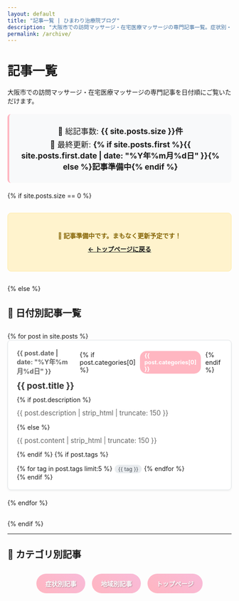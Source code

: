 ```yaml
---
layout: default
title: "記事一覧 | ひまわり治療院ブログ"
description: "大阪市での訪問マッサージ・在宅医療マッサージの専門記事一覧。症状別・地域別の情報を日付順にご覧いただけます。"
permalink: /archive/
---
```


# 記事一覧

大阪市での訪問マッサージ・在宅医療マッサージの専門記事を日付順にご覧いただけます。

<div class="archive-header">
  <p>📝 総記事数: <strong>{{ site.posts.size }}件</strong></p>
  <p>🔄 最終更新: <strong>{% if site.posts.first %}{{ site.posts.first.date | date: "%Y年%m月%d日" }}{% else %}記事準備中{% endif %}</strong></p>
</div>

{% if site.posts.size == 0 %}
<div class="no-articles">
  <p>🌻 記事準備中です。まもなく更新予定です！</p>
  <p><a href="/">← トップページに戻る</a></p>
</div>
{% else %}

## 📅 日付別記事一覧

<div class="archive-list">
{% for post in site.posts %}
  <article class="archive-item">
    <div class="archive-meta">
      <time datetime="{{ post.date | date_to_xmlschema }}">{{ post.date | date: "%Y年%m月%d日" }}</time>
      {% if post.categories[0] %}
        <span class="category">{{ post.categories[0] }}</span>
      {% endif %}
    </div>
    <h3><a href="{{ post.url | relative_url }}">{{ post.title }}</a></h3>
    {% if post.description %}
      <p class="excerpt">{{ post.description | strip_html | truncate: 150 }}</p>
    {% else %}
      <p class="excerpt">{{ post.content | strip_html | truncate: 150 }}</p>
    {% endif %}
    {% if post.tags %}
      <div class="tags">
        {% for tag in post.tags limit:5 %}
          <span class="tag">{{ tag }}</span>
        {% endfor %}
      </div>
    {% endif %}
  </article>
{% endfor %}
</div>

{% endif %}

---

## 📍 カテゴリ別記事

<div class="category-links">
  <a href="/symptoms/" class="category-button">症状別記事</a>
  <a href="/areas/" class="category-button">地域別記事</a>
  <a href="/" class="category-button">トップページ</a>
</div>

<style>
.archive-header {
  background: #f8f9fa;
  border-radius: 8px;
  padding: 20px;
  margin: 20px 0;
  text-align: center;
  border-left: 4px solid #FFB6C1;
}

.archive-header p {
  margin: 5px 0;
  font-size: 1.1rem;
}

.archive-list {
  margin: 30px 0;
}

.archive-item {
  background: #ffffff;
  border: 1px solid #dee2e6;
  border-radius: 8px;
  padding: 20px;
  margin-bottom: 20px;
  transition: all 0.3s ease;
  box-shadow: 0 2px 4px rgba(0,0,0,0.05);
}

.archive-item:hover {
  box-shadow: 0 4px 12px rgba(0,0,0,0.1);
  transform: translateY(-2px);
  border-color: #FFB6C1;
}

.archive-meta {
  display: flex;
  align-items: center;
  gap: 10px;
  margin-bottom: 10px;
  font-size: 0.9rem;
}

.archive-meta time {
  color: #666;
  font-weight: bold;
}

.category {
  background: #FFB6C1;
  color: white;
  padding: 3px 10px;
  border-radius: 15px;
  font-size: 0.8rem;
  font-weight: bold;
}

.archive-item h3 {
  margin: 0 0 10px 0;
  font-size: 1.2rem;
  line-height: 1.4;
}

.archive-item h3 a {
  color: #333;
  text-decoration: none;
  transition: color 0.3s ease;
}

.archive-item h3 a:hover {
  color: #DB7093;
}

.excerpt {
  color: #666;
  font-size: 0.95rem;
  line-height: 1.6;
  margin: 10px 0;
}

.tags {
  display: flex;
  flex-wrap: wrap;
  gap: 5px;
  margin-top: 15px;
}

.tag {
  background: #e9ecef;
  color: #495057;
  padding: 2px 8px;
  border-radius: 12px;
  font-size: 0.75rem;
  transition: all 0.3s ease;
}

.tag:hover {
  background: #FFB6C1;
  color: white;
}

.no-articles {
  background: #fff3cd;
  border: 1px solid #ffeaa7;
  border-radius: 8px;
  padding: 30px;
  text-align: center;
  margin: 30px 0;
}

.no-articles p {
  margin: 10px 0;
  color: #856404;
  font-weight: bold;
}

.category-links {
  display: flex;
  justify-content: center;
  gap: 15px;
  margin: 30px 0;
  flex-wrap: wrap;
}

.category-button {
  display: inline-block;
  background: linear-gradient(45deg, #FFB6C1, #F8BBD9);
  color: white;
  padding: 12px 20px;
  border-radius: 25px;
  text-decoration: none;
  font-weight: bold;
  transition: all 0.3s ease;
  text-shadow: 1px 1px 2px rgba(0,0,0,0.3);
}

.category-button:hover {
  transform: translateY(-2px);
  box-shadow: 0 5px 15px rgba(255, 182, 193, 0.4);
  text-decoration: none;
  background: linear-gradient(45deg, #F8BBD9, #DDA0DD);
}

@media (max-width: 768px) {
  .archive-item {
    padding: 15px;
  }
  
  .archive-item h3 {
    font-size: 1.1rem;
  }
  
  .archive-meta {
    flex-direction: column;
    align-items: flex-start;
    gap: 5px;
  }
  
  .category-links {
    flex-direction: column;
    align-items: center;
  }
  
  .category-button {
    width: 200px;
    text-align: center;
  }
}

@media (max-width: 480px) {
  .archive-header {
    padding: 15px;
  }
  
  .archive-item {
    padding: 12px;
  }
  
  .archive-item h3 {
    font-size: 1rem;
  }
}
</style>